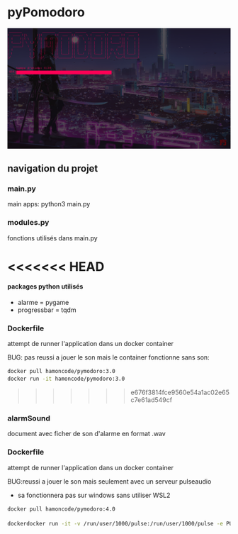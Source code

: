 # pyPomodoro
![image](./image/snapshot.png)

## navigation du projet

### main.py
main apps: python3 main.py

### modules.py
fonctions utilisés dans main.py

<<<<<<< HEAD
=======
#### packages python utilisés
- alarme = pygame
- progressbar = tqdm

### Dockerfile

attempt de runner l'application dans un docker container

BUG: pas reussi a jouer le son mais le container fonctionne sans son:
```bash
docker pull hamoncode/pymodoro:3.0
docker run -it hamoncode/pymodoro:3.0
```

>>>>>>> e676f3814fce9560e54a1ac02e65c7e61ad549cf
### alarmSound
document avec ficher de son d'alarme en format .wav

### Dockerfile
attempt de runner l'application dans un docker container

BUG:reussi a jouer le son mais seulement avec  un serveur pulseaudio
- sa fonctionnera pas sur windows sans utiliser WSL2

```bash
docker pull hamoncode/pymodoro:4.0

dockerdocker run -it -v /run/user/1000/pulse:/run/user/1000/pulse -e PULSE_SERVER=unix:/run/user/1000/pulse/native --user $(id -u):$(id -g) pymodorobuntu:4.0
```



